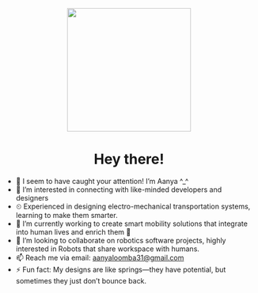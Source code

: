 <div id="header" align="center">
  <img src="https://media3.giphy.com/media/v1.Y2lkPTc5MGI3NjExdGtreDc4NXVkbjk2M20wYWlicTZodTNyYXdkenFjNDlxbWJ3anJjYyZlcD12MV9pbnRlcm5hbF9naWZfYnlfaWQmY3Q9cw/9yRMxLuRqyQ0x3jJXD/giphy.gif" width="250"/>
  <h1> Hey there! </h1>
</div>


- 👋 I seem to have caught your attention! I’m Aanya ^_^
- 👀 I’m interested in connecting with like-minded developers and designers
- ⏲ Experienced in designing electro-mechanical transportation systems, learning to make them smarter.
- 🌱 I’m currently working to create smart mobility solutions that integrate into human lives and enrich them 🤖
- 💞️ I’m looking to collaborate on robotics software projects, highly interested in Robots that share workspace with humans.
- 📫 Reach me via email: aanyaloomba31@gmail.com
- ⚡ Fun fact: My designs are like springs—they have potential, but sometimes they just don’t bounce back.



<!---
Aanya-Loomba/Aanya-Loomba is a ✨ special ✨ repository because its `README.md` (this file) appears on your GitHub profile.
You can click the Preview link to take a look at your changes.
--->
